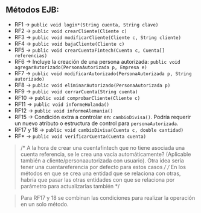 ## Métodos EJB:

- RF1  -> `public void login*(String cuenta, String clave)`
- RF2  -> `public void crearCliente(Cliente c)`
- RF3  -> `public void modificarCliente(Cliente c, String cliente)`
- RF4  -> `public void bajaCliente(Cliente c)`
- RF5  -> `public void crearCuentaFintech(Cuenta c, Cuenta[] referencias)`
- RF6  -> Incluye la creación de una persona autorizada: `public void agregarAutorizado(PersonaAutorizada p, Empresa e)` 
- RF7  -> `public void modificarAutorizado(PersonaAutorizada p, String autorizado)`
- RF8  -> `public void eliminarAutorizado(PersonaAutorizada p)`
- RF9  -> `public void cerrarCuenta(String cuenta)`
- RF10 -> `public void comprobarCliente(Cliente c)`
- RF11 -> `public void informeHolanda()`
- RF12 -> `public void informeAlemania()`
- RF15 -> Condición extra a controlar en: `cambioDivisa()`. Podría requerir un nuevo atributo o estructura de control para `personaAutorizada`.
- RF17 y 18 -> `public void cambioDivisa(Cuenta c, double cantidad)`
- RF*  -> `public void verificarCuenta(Cuenta cuenta)`


>/* A la hora de crear una cuentafintech que no tiene asociada una cuenta referencia, se le crea una vacía automáticamente? (Aplicable también a cliente/personaautorizada con usuario). Otra idea sería tener una cuentareferencia por defecto para estos casos */
/* En los métodos en que se crea una entidad que se relaciona con otras, habría que pasar las otras entidades con que se relaciona por parámetro para actualizarlas también */

> Para RF17 y 18 se combinan las condiciones para realizar la operación en un solo método.
